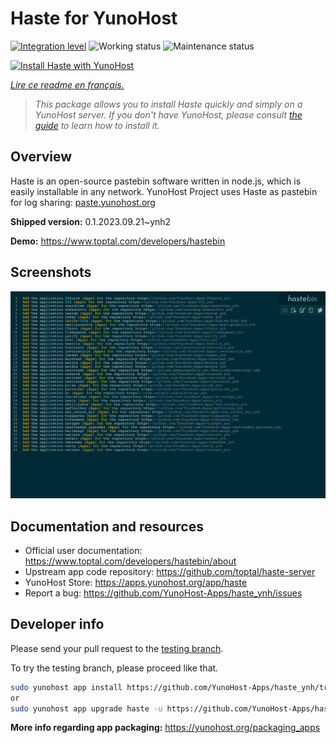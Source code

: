 <!--
N.B.: This README was automatically generated by https://github.com/YunoHost/apps/tree/master/tools/readme_generator
It shall NOT be edited by hand.
-->

# Haste for YunoHost

[![Integration level](https://dash.yunohost.org/integration/haste.svg)](https://dash.yunohost.org/appci/app/haste) ![Working status](https://ci-apps.yunohost.org/ci/badges/haste.status.svg) ![Maintenance status](https://ci-apps.yunohost.org/ci/badges/haste.maintain.svg)

[![Install Haste with YunoHost](https://install-app.yunohost.org/install-with-yunohost.svg)](https://install-app.yunohost.org/?app=haste)

*[Lire ce readme en français.](./README_fr.md)*

> *This package allows you to install Haste quickly and simply on a YunoHost server.
If you don't have YunoHost, please consult [the guide](https://yunohost.org/#/install) to learn how to install it.*

## Overview

Haste is an open-source pastebin software written in node.js, which is easily installable in any network. YunoHost Project uses Haste as pastebin for log sharing: [paste.yunohost.org](https://paste.yunohost.org/)

**Shipped version:** 0.1.2023.09.21~ynh2

**Demo:** <https://www.toptal.com/developers/hastebin>

## Screenshots

![Screenshot of Haste](./doc/screenshots/screenshot.png)

## Documentation and resources

- Official user documentation: <https://www.toptal.com/developers/hastebin/about>
- Upstream app code repository: <https://github.com/toptal/haste-server>
- YunoHost Store: <https://apps.yunohost.org/app/haste>
- Report a bug: <https://github.com/YunoHost-Apps/haste_ynh/issues>

## Developer info

Please send your pull request to the [testing branch](https://github.com/YunoHost-Apps/haste_ynh/tree/testing).

To try the testing branch, please proceed like that.

```bash
sudo yunohost app install https://github.com/YunoHost-Apps/haste_ynh/tree/testing --debug
or
sudo yunohost app upgrade haste -u https://github.com/YunoHost-Apps/haste_ynh/tree/testing --debug
```

**More info regarding app packaging:** <https://yunohost.org/packaging_apps>
